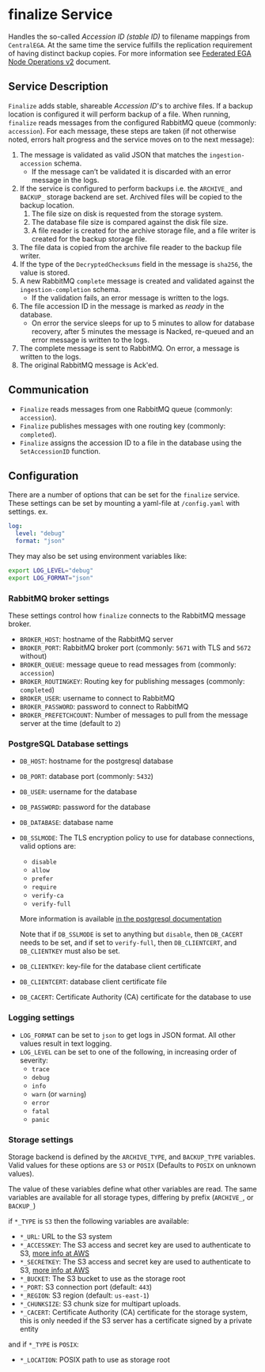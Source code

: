 # finalize Service

Handles the so-called _Accession ID (stable ID)_ to filename mappings from `CentralEGA`.
At the same time the service fulfills the replication requirement of having distinct backup copies.
For more information see [Federated EGA Node Operations v2](https://ega-archive.org/assets/files/EGA-Node-Operations-v2.pdf) document.

## Service Description

`Finalize` adds stable, shareable _Accession ID_'s to archive files.
If a backup location is configured it will perform backup of a file.
When running, `finalize` reads messages from the configured RabbitMQ queue (commonly: `accession`).
For each message, these steps are taken (if not otherwise noted, errors halt progress and the service moves on to the next message):

1. The message is validated as valid JSON that matches the `ingestion-accession` schema. 
    - If the message can’t be validated it is discarded with an error message in the logs.
2. If the service is configured to perform backups i.e. the `ARCHIVE_` and `BACKUP_` storage backend are set. Archived files will be copied to the backup location.
   1. The file size on disk is requested from the storage system.
   2. The database file size is compared against the disk file size.
   3. A file reader is created for the archive storage file, and a file writer is created for the backup storage file.
3. The file data is copied from the archive file reader to the backup file writer.
4. If the type of the `DecryptedChecksums` field in the message is `sha256`, the value is stored.
5. A new RabbitMQ `complete` message is created and validated against the `ingestion-completion` schema. 
    - If the validation fails, an error message is written to the logs.
6. The file accession ID in the message is marked as *ready* in the database. 
    - On error the service sleeps for up to 5 minutes to allow for database recovery, after 5 minutes the message is Nacked, re-queued and an error message is written to the logs.
7. The complete message is sent to RabbitMQ. On error, a message is written to the logs.
8. The original RabbitMQ message is Ack'ed.

## Communication

- `Finalize` reads messages from one RabbitMQ queue (commonly: `accession`).
- `Finalize` publishes messages with one routing key  (commonly: `completed`).
- `Finalize` assigns the accession ID to a file in the database using the `SetAccessionID` function.

## Configuration

There are a number of options that can be set for the `finalize` service.
These settings can be set by mounting a yaml-file at `/config.yaml` with settings.
ex.

```yaml
log:
  level: "debug"
  format: "json"
```

They may also be set using environment variables like:

```bash
export LOG_LEVEL="debug"
export LOG_FORMAT="json"
```

### RabbitMQ broker settings

These settings control how `finalize` connects to the RabbitMQ message broker.

- `BROKER_HOST`: hostname of the RabbitMQ server
- `BROKER_PORT`: RabbitMQ broker port (commonly: `5671` with TLS and `5672` without)
- `BROKER_QUEUE`: message queue to read messages from (commonly: `accession`)
- `BROKER_ROUTINGKEY`: Routing key for publishing messages (commonly: `completed`)
- `BROKER_USER`: username to connect to RabbitMQ
- `BROKER_PASSWORD`: password to connect to RabbitMQ
- `BROKER_PREFETCHCOUNT`: Number of messages to pull from the message server at the time (default to `2`)

### PostgreSQL Database settings

- `DB_HOST`: hostname for the postgresql database
- `DB_PORT`: database port (commonly: `5432`)
- `DB_USER`: username for the database
- `DB_PASSWORD`: password for the database
- `DB_DATABASE`: database name
- `DB_SSLMODE`: The TLS encryption policy to use for database connections, valid options are:
  - `disable`
  - `allow`
  - `prefer`
  - `require`
  - `verify-ca`
  - `verify-full`

  More information is available
  [in the postgresql documentation](https://www.postgresql.org/docs/current/libpq-ssl.html#LIBPQ-SSL-PROTECTION)

  Note that if `DB_SSLMODE` is set to anything but `disable`, then `DB_CACERT` needs to be set,
  and if set to `verify-full`, then `DB_CLIENTCERT`, and `DB_CLIENTKEY` must also be set.

- `DB_CLIENTKEY`: key-file for the database client certificate
- `DB_CLIENTCERT`: database client certificate file
- `DB_CACERT`: Certificate Authority (CA) certificate for the database to use

### Logging settings

- `LOG_FORMAT` can be set to `json` to get logs in JSON format. All other values result in text logging.
- `LOG_LEVEL` can be set to one of the following, in increasing order of severity:
  - `trace`
  - `debug`
  - `info`
  - `warn` (or `warning`)
  - `error`
  - `fatal`
  - `panic`

### Storage settings

Storage backend is defined by the `ARCHIVE_TYPE`, and `BACKUP_TYPE` variables.
Valid values for these options are `S3` or `POSIX`
(Defaults to `POSIX` on unknown values).

The value of these variables define what other variables are read.
The same variables are available for all storage types, differing by prefix (`ARCHIVE_`, or `BACKUP_`)

if `*_TYPE` is `S3` then the following variables are available:

- `*_URL`: URL to the S3 system
- `*_ACCESSKEY`: The S3 access and secret key are used to authenticate to S3,
[more info at AWS](https://docs.aws.amazon.com/general/latest/gr/aws-sec-cred-types.html#access-keys-and-secret-access-keys)
- `*_SECRETKEY`: The S3 access and secret key are used to authenticate to S3,
[more info at AWS](https://docs.aws.amazon.com/general/latest/gr/aws-sec-cred-types.html#access-keys-and-secret-access-keys)
- `*_BUCKET`: The S3 bucket to use as the storage root
- `*_PORT`: S3 connection port (default: `443`)
- `*_REGION`: S3 region (default: `us-east-1`)
- `*_CHUNKSIZE`: S3 chunk size for multipart uploads.
- `*_CACERT`: Certificate Authority (CA) certificate for the storage system, this is only needed if the S3 server has a certificate signed by a private entity

and if `*_TYPE` is `POSIX`:

- `*_LOCATION`: POSIX path to use as storage root


